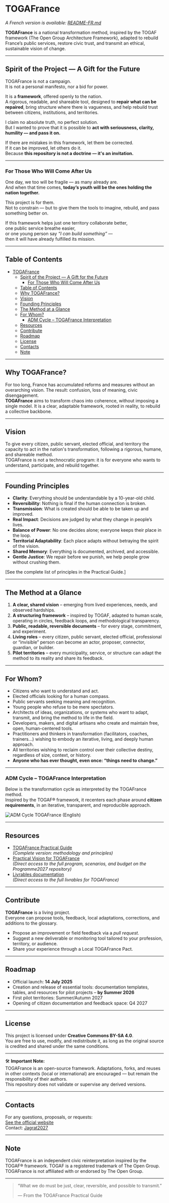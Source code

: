# TOGAFrance

_A French version is available: [README-FR.md](./README-FR.md)_

**TOGAFrance** is a national transformation method, inspired by the TOGAF framework (The Open Group Architecture Framework), adapted to rebuild France’s public services, restore civic trust, and transmit an ethical, sustainable vision of change.

---

## Spirit of the Project — A Gift for the Future

TOGAFrance is not a campaign.  
It is not a personal manifesto, nor a bid for power.

It is a **framework**, offered openly to the nation.  
A rigorous, readable, and shareable tool, designed to **repair what can be repaired**, bring structure where there is vagueness, and help rebuild trust between citizens, institutions, and territories.

I claim no absolute truth, no perfect solution.  
But I wanted to prove that it is possible to **act with seriousness, clarity, humility — and pass it on.**

If there are mistakes in this framework, let them be corrected.  
If it can be improved, let others do it.  
Because **this repository is not a doctrine — it's an invitation.**

---

### For Those Who Will Come After Us

One day, we too will be fragile — as many already are.  
And when that time comes, **today’s youth will be the ones holding the nation together.**

This project is for them.  
Not to constrain — but to give them the tools to imagine, rebuild, and pass something better on.

If this framework helps just one territory collaborate better,  
one public service breathe easier,  
or one young person say _“I can build something”_ —  
then it will have already fulfilled its mission.

---

## Table of Contents

- [TOGAFrance](#togafrance)
  - [Spirit of the Project — A Gift for the Future](#spirit-of-the-project--a-gift-for-the-future)
    - [For Those Who Will Come After Us](#for-those-who-will-come-after-us)
  - [Table of Contents](#table-of-contents)
  - [Why TOGAFrance?](#why-togafrance)
  - [Vision](#vision)
  - [Founding Principles](#founding-principles)
  - [The Method at a Glance](#the-method-at-a-glance)
  - [For Whom?](#for-whom)
    - [ADM Cycle – TOGAFrance Interpretation](#adm-cycle--togafrance-interpretation)
  - [Resources](#resources)
  - [Contribute](#contribute)
  - [Roadmap](#roadmap)
  - [License](#license)
  - [Contacts](#contacts)
  - [Note](#note)

---

## Why TOGAFrance?

For too long, France has accumulated reforms and measures without an overarching vision. The result: confusion, loss of meaning, civic disengagement.  
**TOGAFrance** aims to transform chaos into coherence, without imposing a single model. It is a clear, adaptable framework, rooted in reality, to rebuild a collective backbone.

---

## Vision

To give every citizen, public servant, elected official, and territory the capacity to act in the nation's transformation, following a rigorous, humane, and shareable method.  
TOGAFrance is not a technocratic program: it is for everyone who wants to understand, participate, and rebuild together.

---

## Founding Principles

- **Clarity**: Everything should be understandable by a 10-year-old child.
- **Reversibility**: Nothing is final if the human connection is broken.
- **Transmission**: What is created should be able to be taken up and improved.
- **Real Impact**: Decisions are judged by what they change in people’s lives.
- **Balance of Power**: No one decides alone; everyone keeps their place in the loop.
- **Territorial Adaptability**: Each place adapts without betraying the spirit of the vision.
- **Shared Memory**: Everything is documented, archived, and accessible.
- **Gentle Justice**: We repair before we punish, we help people grow without crushing them.

[See the complete list of principles in the Practical Guide.]

---

## The Method at a Glance

1. **A clear, shared vision** – emerging from lived experiences, needs, and observed hardships.
2. **A structuring framework** – inspired by TOGAF, adapted to human scale, operating in circles, feedback loops, and methodological transparency.
3. **Public, readable, reversible documents** – for every stage, commitment, and experiment.
4. **Living roles** – every citizen, public servant, elected official, professional or “invisible” person can become an actor, proposer, connector, guardian, or builder.
5. **Pilot territories** – every municipality, service, or structure can adapt the method to its reality and share its feedback.

---

## For Whom?

- Citizens who want to understand and act.
- Elected officials looking for a human compass.
- Public servants seeking meaning and recognition.
- Young people who refuse to be mere spectators.
- Architects of ideas, organizations, or systems who want to adapt, transmit, and bring the method to life in the field.
- Developers, makers, and digital artisans who create and maintain free, open, human-centered tools.
- Practitioners and thinkers in transformation (facilitators, coaches, trainers…) wishing to embody an iterative, living, and deeply human approach.
- All territories wishing to reclaim control over their collective destiny, regardless of size, context, or history.
- **Anyone who has ever thought, even once: “things need to change.”**

---

### ADM Cycle – TOGAFrance Interpretation

Below is the transformation cycle as interpreted by the TOGAFrance method.  
Inspired by the TOGAF® framework, it recenters each phase around **citizen requirements**, in an iterative, transparent, and reproducible approach.

![ADM Cycle TOGAFrance (English)](<./medias/images/Cycle%20ADM%20TOGAFrance%20(Anglais).1.png>)

---

## Resources

- [TOGAFrance Practical Guide](./medias/TOGAFrance_Livret_Pratique.pdf)  
  _(Complete version: methodology and principles)_
- [Practical Vision for TOGAFrance](https://github.com/Jagrat2027/Programme2027)  
  _(Direct access to the full program, scenarios, and budget on the Programme2027 repository)_
- [Livrables documentation](./livrables/README.md)  
  _(Direct access to the full livrables for TOGAFrance)_

---

## Contribute

**TOGAFrance** is a living project.  
Everyone can propose tools, feedback, local adaptations, corrections, and additions to the glossary.

- Propose an improvement or field feedback via a _pull request_.
- Suggest a new deliverable or monitoring tool tailored to your profession, territory, or audience.
- Share your experience through a Local TOGAFrance Pact.

---

## Roadmap

- Official launch: **14 July 2025**
- Creation and release of essential tools: documentation templates, tables, and resources for pilot projects – **by Summer 2026**
- First pilot territories: Summer/Autumn 2027
- Opening of citizen documentation and feedback space: Q4 2027

---

## License

This project is licensed under **Creative Commons BY-SA 4.0**.  
You are free to use, modify, and redistribute it, as long as the original source is credited and shared under the same conditions.

---

🛠️ **Important Note:**  
TOGAFrance is an open-source framework. Adaptations, forks, and reuses in other contexts (local or international) are encouraged — but remain the responsibility of their authors.  
This repository does not validate or supervise any derived versions.

---

## Contacts

For any questions, proposals, or requests:  
[See the official website](https://jagrat.fr)  
Contact: [Jagrat2027](mailto:jagrat2027@gmail.com)

---

## Note

TOGAFrance is an independent civic reinterpretation inspired by the TOGAF® framework. TOGAF is a registered trademark of The Open Group. TOGAFrance is not affiliated with or endorsed by The Open Group.

---

> “What we do must be just, clear, reversible, and possible to transmit.”
>
> — From the TOGAFrance Practical Guide
